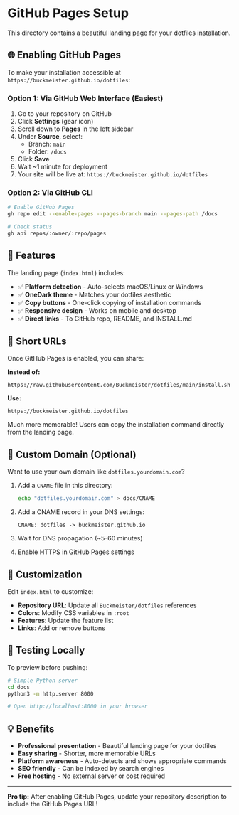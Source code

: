 # GitHub Pages Setup

This directory contains a beautiful landing page for your dotfiles installation.

## 🌐 Enabling GitHub Pages

To make your installation accessible at `https://buckmeister.github.io/dotfiles`:

### Option 1: Via GitHub Web Interface (Easiest)

1. Go to your repository on GitHub
2. Click **Settings** (gear icon)
3. Scroll down to **Pages** in the left sidebar
4. Under **Source**, select:
   - Branch: `main`
   - Folder: `/docs`
5. Click **Save**
6. Wait ~1 minute for deployment
7. Your site will be live at: `https://buckmeister.github.io/dotfiles`

### Option 2: Via GitHub CLI

```bash
# Enable GitHub Pages
gh repo edit --enable-pages --pages-branch main --pages-path /docs

# Check status
gh api repos/:owner/:repo/pages
```

## 🎨 Features

The landing page (`index.html`) includes:

- ✅ **Platform detection** - Auto-selects macOS/Linux or Windows
- ✅ **OneDark theme** - Matches your dotfiles aesthetic
- ✅ **Copy buttons** - One-click copying of installation commands
- ✅ **Responsive design** - Works on mobile and desktop
- ✅ **Direct links** - To GitHub repo, README, and INSTALL.md

## 🔗 Short URLs

Once GitHub Pages is enabled, you can share:

**Instead of:**
```
https://raw.githubusercontent.com/Buckmeister/dotfiles/main/install.sh
```

**Use:**
```
https://buckmeister.github.io/dotfiles
```

Much more memorable! Users can copy the installation command directly from the landing page.

## 🎯 Custom Domain (Optional)

Want to use your own domain like `dotfiles.yourdomain.com`?

1. Add a `CNAME` file in this directory:
   ```bash
   echo "dotfiles.yourdomain.com" > docs/CNAME
   ```

2. Add a CNAME record in your DNS settings:
   ```
   CNAME: dotfiles -> buckmeister.github.io
   ```

3. Wait for DNS propagation (~5-60 minutes)

4. Enable HTTPS in GitHub Pages settings

## 📝 Customization

Edit `index.html` to customize:

- **Repository URL**: Update all `Buckmeister/dotfiles` references
- **Colors**: Modify CSS variables in `:root`
- **Features**: Update the feature list
- **Links**: Add or remove buttons

## 🚀 Testing Locally

To preview before pushing:

```bash
# Simple Python server
cd docs
python3 -m http.server 8000

# Open http://localhost:8000 in your browser
```

## 💡 Benefits

- **Professional presentation** - Beautiful landing page for your dotfiles
- **Easy sharing** - Shorter, more memorable URLs
- **Platform awareness** - Auto-detects and shows appropriate commands
- **SEO friendly** - Can be indexed by search engines
- **Free hosting** - No external server or cost required

---

**Pro tip:** After enabling GitHub Pages, update your repository description to include the GitHub Pages URL!
